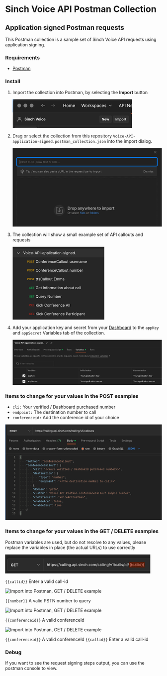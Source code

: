 # Sinch Voice API Postman Collection

## Application signed Postman requests

This Postman collection is a sample set of Sinch Voice API requests using application signing.

### Requirements

- [Postman](https://www.postman.com/downloads/)

### Install

1. Import the collection into Postman, by selecting the **Import** button

    ![Import into Postman, press import ](assets/Collection_Sinch_Voice.png)

2. Drag or select the collection from this repository ```Voice-API-application-signed.postman_collection.json``` into the import dialog.

    ![Import into Postman, import dialog](assets/Import.png)

3. The collection will show a small example set of API callouts and requests

    ![Import into Postman, collection menu](assets/Collection_menu.png)

4. Add your application key and secret from your [Dashboard](https://dashboard.sinch.com/voice/apps) to the ```appKey``` and ```appSecret``` Variables tab of the collection.

    ![Import into Postman, collection menu](assets/Variables.png)

### Items to change for your values in the POST examples

* ```cli:``` Your verified / Dashboard purchased number
* ```endpoint:``` The destination number to call
* ```conferenceid:``` Add the conference id of your choice

![Import into Postman, request callout body](assets/Request_Body_Callout.png)

### Items to change for your values in the GET / DELETE examples

Postman variables are used, but do not resolve to any values, please replace the variables in place (the actual URLs) to use correctly

![Import into Postman, GET / DELETE example ](assets/GET-call-info.png)

```{{callid}}``` Enter a valid call-id

![Import into Postman, GET / DELETE example ](assets/GET-number-info.png)

```{{number}}``` A valid PSTN number to query

![Import into Postman, GET / DELETE example ](assets/DELETE-Conf-kick-all.png)

```{{conferenceid}}``` A valid conferenceId

![Import into Postman, GET / DELETE example ](assets/DELETE-Conf-kick-part.png)

```{{conferenceid}}``` A valid conferenceId
```{{callid}}``` Enter a valid call-id

### Debug
If you want to see the request signing steps output, you can use the postman console to view.

